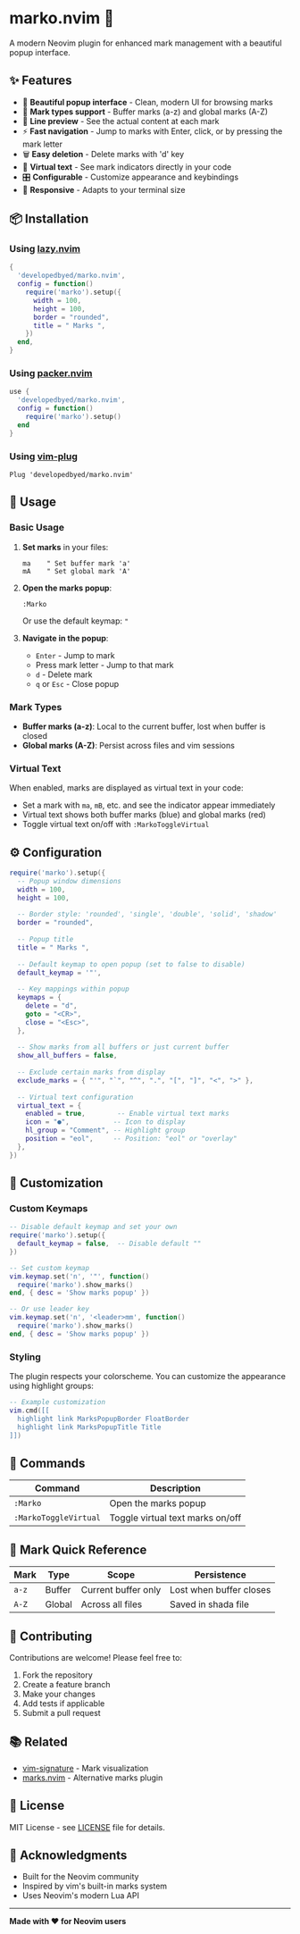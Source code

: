 # marko.nvim 🎯

A modern Neovim plugin for enhanced mark management with a beautiful popup interface.

## ✨ Features

- 🎨 **Beautiful popup interface** - Clean, modern UI for browsing marks
- 🎯 **Mark types support** - Buffer marks (a-z) and global marks (A-Z)
- 📝 **Line preview** - See the actual content at each mark
- ⚡ **Fast navigation** - Jump to marks with Enter, click, or by pressing the mark letter
- 🗑️ **Easy deletion** - Delete marks with 'd' key
- 👻 **Virtual text** - See mark indicators directly in your code
- 🎛️ **Configurable** - Customize appearance and keybindings
- 📱 **Responsive** - Adapts to your terminal size

## 📦 Installation

### Using [lazy.nvim](https://github.com/folke/lazy.nvim)

```lua
{
  'developedbyed/marko.nvim',
  config = function()
    require('marko').setup({
      width = 100,
      height = 100,
      border = "rounded",
      title = " Marks ",
    })
  end,
}
```

### Using [packer.nvim](https://github.com/wbthomason/packer.nvim)

```lua
use {
  'developedbyed/marko.nvim',
  config = function()
    require('marko').setup()
  end
}
```

### Using [vim-plug](https://github.com/junegunn/vim-plug)

```vim
Plug 'developedbyed/marko.nvim'
```

## 🚀 Usage

### Basic Usage

1. **Set marks** in your files:
   ```vim
   ma    " Set buffer mark 'a'
   mA    " Set global mark 'A'
   ```

2. **Open the marks popup**:
   ```vim
   :Marko
   ```
   Or use the default keymap: `"`

3. **Navigate in the popup**:
   - `Enter` - Jump to mark
   - Press mark letter - Jump to that mark
   - `d` - Delete mark
   - `q` or `Esc` - Close popup

### Mark Types

- **Buffer marks (a-z)**: Local to the current buffer, lost when buffer is closed
- **Global marks (A-Z)**: Persist across files and vim sessions

### Virtual Text

When enabled, marks are displayed as virtual text in your code:
- Set a mark with `ma`, `mB`, etc. and see the indicator appear immediately
- Virtual text shows both buffer marks (blue) and global marks (red)
- Toggle virtual text on/off with `:MarkoToggleVirtual`

## ⚙️ Configuration

```lua
require('marko').setup({
  -- Popup window dimensions
  width = 100,
  height = 100,
  
  -- Border style: 'rounded', 'single', 'double', 'solid', 'shadow'
  border = "rounded",
  
  -- Popup title
  title = " Marks ",
  
  -- Default keymap to open popup (set to false to disable)
  default_keymap = '"',
  
  -- Key mappings within popup
  keymaps = {
    delete = "d",
    goto = "<CR>",
    close = "<Esc>",
  },
  
  -- Show marks from all buffers or just current buffer
  show_all_buffers = false,
  
  -- Exclude certain marks from display
  exclude_marks = { "'", "`", "^", ".", "[", "]", "<", ">" },
  
  -- Virtual text configuration
  virtual_text = {
    enabled = true,        -- Enable virtual text marks
    icon = "●",           -- Icon to display
    hl_group = "Comment", -- Highlight group
    position = "eol",     -- Position: "eol" or "overlay"
  },
})
```

## 🎨 Customization

### Custom Keymaps

```lua
-- Disable default keymap and set your own
require('marko').setup({
  default_keymap = false,  -- Disable default ""
})

-- Set custom keymap
vim.keymap.set('n', '"', function()
  require('marko').show_marks()
end, { desc = 'Show marks popup' })

-- Or use leader key
vim.keymap.set('n', '<leader>mm', function()
  require('marko').show_marks()
end, { desc = 'Show marks popup' })
```

### Styling

The plugin respects your colorscheme. You can customize the appearance using highlight groups:

```lua
-- Example customization
vim.cmd([[
  highlight link MarksPopupBorder FloatBorder
  highlight link MarksPopupTitle Title
]])
```

## 🔧 Commands

| Command | Description |
|---------|-------------|
| `:Marko` | Open the marks popup |
| `:MarkoToggleVirtual` | Toggle virtual text marks on/off |

## 🎯 Mark Quick Reference

| Mark | Type | Scope | Persistence |
|------|------|-------|-------------|
| `a-z` | Buffer | Current buffer only | Lost when buffer closes |
| `A-Z` | Global | Across all files | Saved in shada file |

## 🤝 Contributing

Contributions are welcome! Please feel free to:

1. Fork the repository
2. Create a feature branch
3. Make your changes
4. Add tests if applicable
5. Submit a pull request

## 📚 Related

- [vim-signature](https://github.com/kshenoy/vim-signature) - Mark visualization
- [marks.nvim](https://github.com/chentoast/marks.nvim) - Alternative marks plugin

## 📄 License

MIT License - see [LICENSE](LICENSE) file for details.

## 🙏 Acknowledgments

- Built for the Neovim community
- Inspired by vim's built-in marks system
- Uses Neovim's modern Lua API

---

**Made with ❤️ for Neovim users**